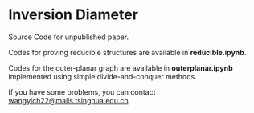 # Inversion Diameter

Source Code for unpublished paper.

Codes for proving reducible structures are available in **reducible.ipynb**.

Codes for the outer-planar graph are available in **outerplanar.ipynb** implemented using simple divide-and-conquer methods.



If you have some problems, you can contact wangyich22@mails.tsinghua.edu.cn.
